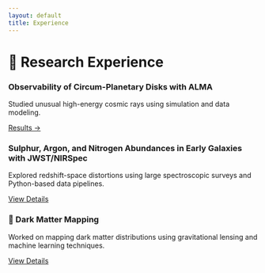 ```yaml
---
layout: default
title: Experience
---
```


# 🔬 Research Experience

<div class="card-grid">

  <div class="card">
    <h3>Observability of Circum-Planetary Disks with ALMA</h3>
    <p>Studied unusual high-energy cosmic rays using simulation and data modeling.</p>
    <a href="{{ site.baseurl }}/experience/CPD">Results →</a>
  </div>

  <div class="card">
    <h3>Sulphur, Argon, and Nitrogen Abundances in Early Galaxies with JWST/NIRSpec</h3>
    <p>Explored redshift-space distortions using large spectroscopic surveys and Python-based data pipelines.</p>
    <a href="#">View Details</a>
  </div>

  <div class="card">
    <h3>🌌 Dark Matter Mapping</h3>
    <p>Worked on mapping dark matter distributions using gravitational lensing and machine learning techniques.</p>
    <a href="#">View Details</a>
  </div>

</div>
